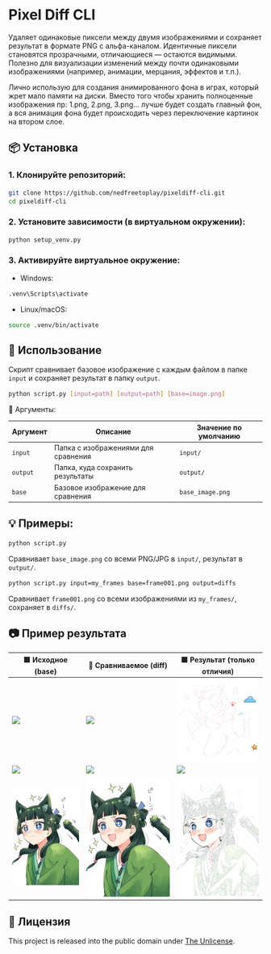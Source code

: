 # Pixel Diff CLI

Удаляет одинаковые пиксели между двумя изображениями и сохраняет 
результат в формате PNG с альфа-каналом. Идентичные пиксели 
становятся прозрачными, отличающиеся — остаются видимыми. 
Полезно для визуализации изменений между почти одинаковыми 
изображениями (например, анимации, мерцания, эффектов и т.п.).

Лично использую для создания анимированного фона в играх, 
который жрет мало памяти на диски.
Вместо того чтобы хранить полноценные изображения 
пр: 1.png, 2.png, 3.png... лучше будет создать главный фон, 
а вся анимация фона будет происходить через переключение 
картинок на втором слое.

## 📦 Установка

### 1. Клонируйте репозиторий:

```bash
git clone https://github.com/nedfreetoplay/pixeldiff-cli.git
cd pixeldiff-cli
```

### 2. Установите зависимости (в виртуальном окружении):

``` bash
python setup_venv.py
```

### 3. Активируйте виртуальное окружение:

- Windows:

```bash
.venv\Scripts\activate
```

- Linux/macOS:

``` bash
source .venv/bin/activate
```

## 🚀 Использование

Скрипт сравнивает базовое изображение с каждым файлом в папке `input` и сохраняет результат в папку `output`.

```bash
python script.py [input=path] [output=path] [base=image.png]
```
🔧 Аргументы:

| Аргумент   | Описание | Значение по умолчанию |
|------------|---|---------|
| `input`  | Папка с изображениями для сравнения	 | `input/` |
| `output` | Папка, куда сохранить результаты | `output/` |
| `base`   | 	Базовое изображение для сравнения | `base_image.png` |

## 💡 Примеры:
```bash
python script.py
```
Сравнивает `base_image.png` со всеми PNG/JPG в `input/`, результат в `output/`.
```bash
python script.py input=my_frames base=frame001.png output=diffs
```
Сравнивает `frame001.png` со всеми изображениями из `my_frames/`, сохраняет в `diffs/`.

## 📷 Пример результата

| 🟥 Исходное (base)      | 🔵 Сравниваемое (diff)   | 🟩 Результат (только отличия) |
|-------------------------|--------------------------|-------------------------------|
| ![](examples/base1.png) | ![](examples/input1.png) | ![](examples/output1.png)     |
| ![](examples/base2.png) | ![](examples/input2.png) | ![](examples/output2.png)     |
| ![](examples/base3.png) | ![](examples/input3.png) | ![](examples/output3.png)     |

## 📝 Лицензия

This project is released into the public domain under [The Unlicense](https://unlicense.org/).
